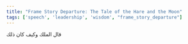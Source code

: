 ```yaml
---
title: "Frame Story Departure: The Tale of the Hare and the Moon"
tags: ['speech', 'leadership', 'wisdom', "frame_story_departure"]
---
```


 قال الملك وكيف كان ذلك
